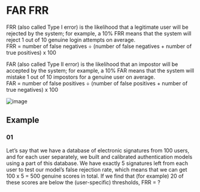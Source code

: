 
# FAR FRR 

FRR (also called Type I error) is the likelihood that a legitimate user will be rejected by the system; for example, a 10% FRR means that the system will reject 1 out of 10 genuine login attempts on average.   
FRR = number of false negatives ÷ (number of false negatives + number of true positives) x 100  

FAR (also called Type II error) is the likelihood that an impostor will be accepted by the system; for example, a 10% FAR means that the system will mistake 1 out of 10 impostors for a genuine user on average.   
FAR = number of false positives ÷ (number of false positives + number of true negatives) x 100  

![image](https://github.com/AdTekDev/eCommerceSecurity/assets/18588011/4cba76f0-1efb-4869-a517-1bfd081b0685)


## Example

### 01

Let’s say that we have a database of electronic signatures from 100 users, and for each user separately, we built and calibrated authentication models using a part of this database. We have exactly 5 signatures left from each user to test our model’s false rejection rate, which means that we can get 100 x 5 = 500 genuine scores in total. 
If we find that (for example) 20 of these scores are below the (user-specific) thresholds, FRR = ?

